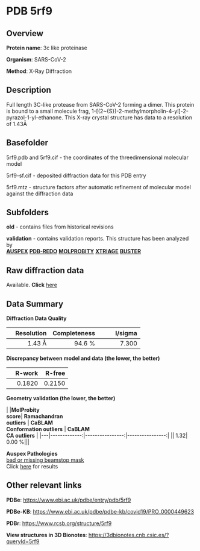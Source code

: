 # PDB 5rf9

## Overview

**Protein name**: 3c like proteinase

**Organism**: SARS-CoV-2

**Method**: X-Ray Diffraction

## Description

Full length 3C-like protease from SARS-CoV-2 forming a dimer. This protein is bound to a small molecule frag, 1-[(2~{S})-2-methylmorpholin-4-yl]-2-pyrazol-1-yl-ethanone. This X-ray crystal structure has data to a resolution of 1.43Å

## Basefolder

5rf9.pdb and 5rf9.cif - the coordinates of the threedimensional molecular model

5rf9-sf.cif - deposited diffraction data for this PDB entry

5rf9.mtz - structure factors after automatic refinement of molecular model against the diffraction data

## Subfolders



**old** - contains files from historical revisions

**validation** - contains validation reports. This structure has been analyzed by <br>[**AUSPEX**](https://github.com/thorn-lab/coronavirus_structural_task_force/tree/master/pdb/3c_like_proteinase/SARS-CoV-2/5rf9/validation/auspex) [**PDB-REDO**](https://github.com/thorn-lab/coronavirus_structural_task_force/tree/master/pdb/3c_like_proteinase/SARS-CoV-2/5rf9/validation/pdb-redo) [**MOLPROBITY**](https://github.com/thorn-lab/coronavirus_structural_task_force/tree/master/pdb/3c_like_proteinase/SARS-CoV-2/5rf9/validation/molprobity) [**XTRIAGE**](https://github.com/thorn-lab/coronavirus_structural_task_force/blob/master/pdb/3c_like_proteinase/SARS-CoV-2/5rf9/validation/Xtriage_output.log) [**BUSTER**](https://www.globalphasing.com/buster/wiki/index.cgi?Covid19Pdb5RF9)  



## Raw diffraction data

Available. **Click** [here](https://zenodo.org/record/3731270) 

## Data Summary
**Diffraction Data Quality**

|   | Resolution | Completeness| I/sigma |
|---|-------------:|----------------:|--------------:|
|   |1.43 Å|94.6  %|<img width=50/>7.300|

**Discrepancy between model and data (the lower, the better)**

|   | **R-work**| **R-free**   
|---|-------------:|----------------:|           
||  0.1820|  0.2150|

**Geometry validation (the lower, the better)**

|   |**MolProbity<br>score**| **Ramachandran<br>outliers** | **CaBLAM<br>Conformation outliers** | **CaBLAM<br>CA outliers** |
|---|-------------:|----------------:|----------------:|
||  1.32|  0.00 %|||

**Auspex Pathologies**<br> [bad or missing beamstop mask](https://www.auspex.de/pathol/#2)<br>Click [here](https://github.com/thorn-lab/coronavirus_structural_task_force/blob/master/pdb/3c_like_proteinase/SARS-CoV-2/5rf9/validation/auspex/5rf9_auspex_comments.txt)  for results

 



## Other relevant links 
**PDBe**:  https://www.ebi.ac.uk/pdbe/entry/pdb/5rf9

**PDBe-KB**: https://www.ebi.ac.uk/pdbe/pdbe-kb/covid19/PRO_0000449623 
 
**PDBr**: https://www.rcsb.org/structure/5rf9 

**View structures in 3D Bionotes**: https://3dbionotes.cnb.csic.es/?queryId=5rf9

